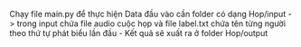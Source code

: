 Chạy file main.py để thực hiện
Data đầu vào cần folder có dạng Hop/input -> trong input chứa file audio cuộc họp và file label.txt chứa tên từng người theo thứ tự phát biểu lần đầu - Kết quả sẽ xuất ra ở folder Hop/output
